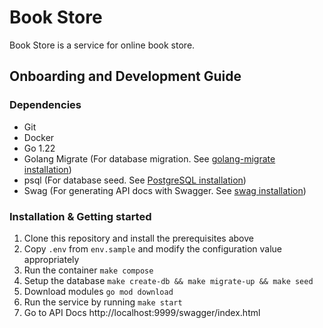 # Book Store

Book Store is a service for online book store.

## Onboarding and Development Guide

### Dependencies

- Git
- Docker
- Go 1.22
- Golang Migrate (For database migration. See [golang-migrate installation](https://github.com/golang-migrate/migrate))
- psql (For database seed. See [PostgreSQL installation](https://www.postgresql.org/download))
- Swag (For generating API docs with Swagger. See [swag installation](https://github.com/swaggo/swag))

### Installation & Getting started

1. Clone this repository and install the prerequisites above
2. Copy `.env` from `env.sample` and modify the configuration value appropriately
3. Run the container `make compose`
4. Setup the database `make create-db && make migrate-up && make seed`
5. Download modules `go mod download`
6. Run the service by running `make start`
7. Go to API Docs http://localhost:9999/swagger/index.html

